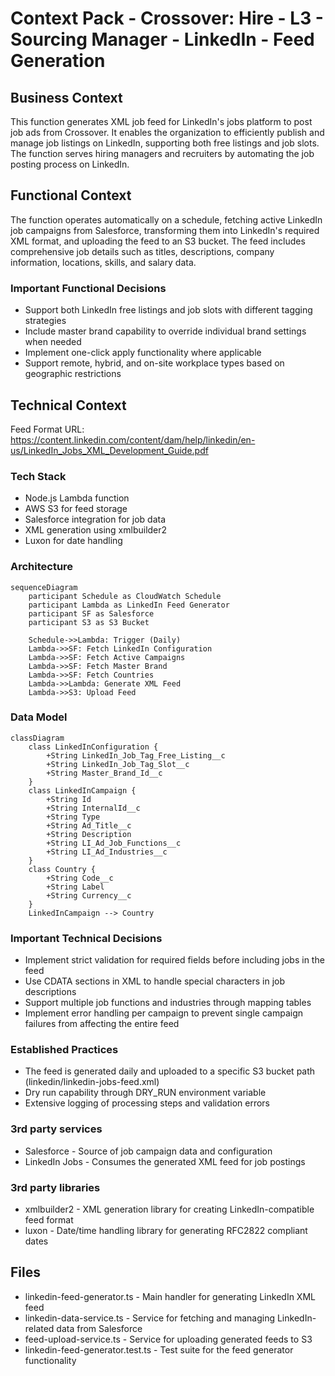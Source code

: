 # Context Pack - Crossover: Hire - L3 - Sourcing Manager - LinkedIn - Feed Generation

## Business Context

This function generates XML job feed for LinkedIn's jobs platform to post job ads from Crossover. It enables the organization to efficiently publish and manage job listings on LinkedIn, supporting both free listings and job slots. The function serves hiring managers and recruiters by automating the job posting process on LinkedIn.

## Functional Context

The function operates automatically on a schedule, fetching active LinkedIn job campaigns from Salesforce, transforming them into LinkedIn's required XML format, and uploading the feed to an S3 bucket. The feed includes comprehensive job details such as titles, descriptions, company information, locations, skills, and salary data.

### Important Functional Decisions

- Support both LinkedIn free listings and job slots with different tagging strategies
- Include master brand capability to override individual brand settings when needed
- Implement one-click apply functionality where applicable
- Support remote, hybrid, and on-site workplace types based on geographic restrictions

## Technical Context

Feed Format URL: https://content.linkedin.com/content/dam/help/linkedin/en-us/LinkedIn_Jobs_XML_Development_Guide.pdf

### Tech Stack

- Node.js Lambda function
- AWS S3 for feed storage
- Salesforce integration for job data
- XML generation using xmlbuilder2
- Luxon for date handling

### Architecture

```mermaid
sequenceDiagram
    participant Schedule as CloudWatch Schedule
    participant Lambda as LinkedIn Feed Generator
    participant SF as Salesforce
    participant S3 as S3 Bucket

    Schedule->>Lambda: Trigger (Daily)
    Lambda->>SF: Fetch LinkedIn Configuration
    Lambda->>SF: Fetch Active Campaigns
    Lambda->>SF: Fetch Master Brand
    Lambda->>SF: Fetch Countries
    Lambda->>Lambda: Generate XML Feed
    Lambda->>S3: Upload Feed
```

### Data Model

```mermaid
classDiagram
    class LinkedInConfiguration {
        +String LinkedIn_Job_Tag_Free_Listing__c
        +String LinkedIn_Job_Tag_Slot__c
        +String Master_Brand_Id__c
    }
    class LinkedInCampaign {
        +String Id
        +String InternalId__c
        +String Type
        +String Ad_Title__c
        +String Description
        +String LI_Ad_Job_Functions__c
        +String LI_Ad_Industries__c
    }
    class Country {
        +String Code__c
        +String Label
        +String Currency__c
    }
    LinkedInCampaign --> Country
```

### Important Technical Decisions

- Implement strict validation for required fields before including jobs in the feed
- Use CDATA sections in XML to handle special characters in job descriptions
- Support multiple job functions and industries through mapping tables
- Implement error handling per campaign to prevent single campaign failures from affecting the entire feed

### Established Practices

- The feed is generated daily and uploaded to a specific S3 bucket path (linkedin/linkedin-jobs-feed.xml)
- Dry run capability through DRY_RUN environment variable
- Extensive logging of processing steps and validation errors

### 3rd party services

- Salesforce - Source of job campaign data and configuration
- LinkedIn Jobs - Consumes the generated XML feed for job postings

### 3rd party libraries

- xmlbuilder2 - XML generation library for creating LinkedIn-compatible feed format
- luxon - Date/time handling library for generating RFC2822 compliant dates

## Files

- linkedin-feed-generator.ts - Main handler for generating LinkedIn XML feed
- linkedin-data-service.ts - Service for fetching and managing LinkedIn-related data from Salesforce
- feed-upload-service.ts - Service for uploading generated feeds to S3
- linkedin-feed-generator.test.ts - Test suite for the feed generator functionality
